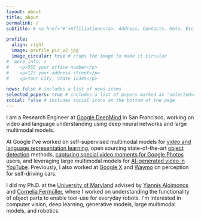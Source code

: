 ```yaml
---
layout: about
title: about
permalink: /
subtitle: # <a href='#'>Affiliations</a>. Address. Contacts. Moto. Etc.

profile:
  align: right
  image: profile_pic_v2.jpg
  image_circular: true # crops the image to make it circular
#  more_info: >
#    <p>555 your office number</p>
#    <p>123 your address street</p>
#    <p>Your City, State 12345</p>

news: false # includes a list of news items
selected_papers: true # includes a list of papers marked as "selected={true}"
social: false # includes social icons at the bottom of the page
---
```


I am a Research Engineer at [Google DeepMind](https://deepmind.com/) in San Francisco,
working on video and language understanding using deep neural networks and large multimodal models.

At Google I've worked on self-supervised multimodal models for [video and language representation learning](https://research.google/blog/learning-cross-modal-temporal-representations-from-unlabeled-videos/),
open sourcing state-of-the-art [object detection](https://github.com/tensorflow/models/tree/master/research/object_detection) methods, [capturing special video moments for Google Photos](https://research.google/blog/capturing-special-video-moments-with-google-photos/) users, and leveraging large multimodal models for [AI-generated video in YouTube](https://blog.youtube/news-and-events/made-on-youtube-2023/). Previously, I also worked at [Google X](https://x.company/) and [Waymo](https://waymo.com/) on perception for self-driving cars.

I did my Ph.D. at the [University of Maryland](https://www.cs.umd.edu/)
advised by [Yiannis Aloimonos](https://users.umiacs.umd.edu/~yiannis/) and [Cornelia Fermüller](https://users.umiacs.umd.edu/~fer/), 
where I worked on understanding the functionality of object parts to enable tool-use for everyday robots.
I'm interested in computer vision, deep learning, generative models, large multimodal models, and robotics.